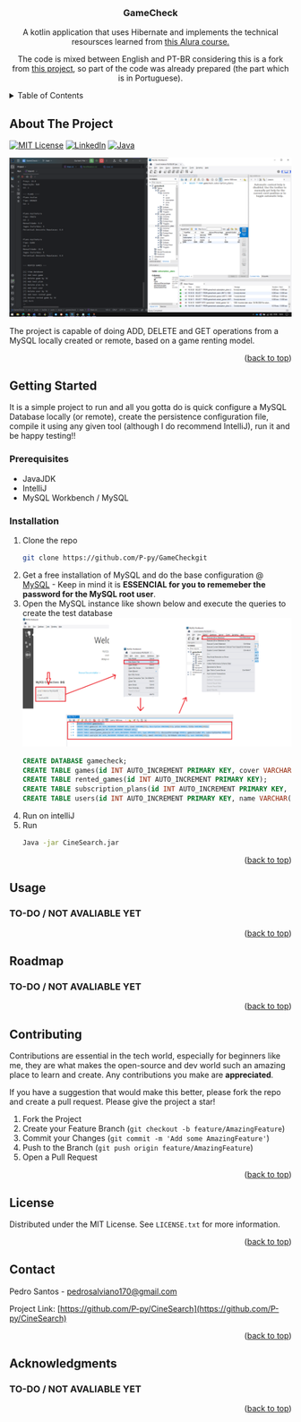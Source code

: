 <a name="readme-top"></a>

<!-- PROJECT SHIELDS -->
<!--
*** I'm using markdown "reference style" links for readability.
*** Reference links are enclosed in brackets [ ] instead of parentheses ( ).
*** See the bottom of this document for the declaration of the reference variables
*** for contributors-url, forks-url, etc. This is an optional, concise syntax you may use.
*** https://www.markdownguide.org/basic-syntax/#reference-style-links
-->



<!-- PROJECT LOGO -->
<br />
<div align="center">

<h3 align="center">GameCheck</h3>

  <p align="center">
    A kotlin application that uses Hibernate and implements the technical resoursces learned from <a href="https://cursos.alura.com.br/course/kotlin-persistindo-dados-hibernate">this Alura course.</a>
  </p>
  <p align="center">
    The code is mixed between English and PT-BR considering this is a fork from <a href="https://github.com/alura-cursos/3283-kotlin-alugames-curso3/">this project</a>, so part of the code was already prepared (the part which is in Portuguese).
  </p>
</div>


<!-- TABLE OF CONTENTS -->
<details>
  <summary>Table of Contents</summary>
  <ol>
    <li>
      <a href="#about-the-project">About The Project</a>
    </li>
    <li>
      <a href="#getting-started">Getting Started</a>
      <ul>
        <li><a href="#prerequisites">Prerequisites</a></li>
        <li><a href="#installation">Installation</a></li>
      </ul>
    </li>
    <li><a href="#usage">Usage</a></li>
    <li><a href="#roadmap">Roadmap</a></li>
    <li><a href="#contributing">Contributing</a></li>
    <li><a href="#license">License</a></li>
    <li><a href="#contact">Contact</a></li>
    <li><a href="#acknowledgments">Acknowledgments</a></li>
  </ol>
</details>



<!-- ABOUT THE PROJECT -->
## About The Project

[![MIT License][license-shield]][license-url]
[![LinkedIn][linkedin-shield]][linkedin-url]
[![Java](https://img.shields.io/badge/Kotlin-000000?style=for-the-badge&logo=kotlin&logoColor=white)](https://www.bing.com/search?q=kotlin+docs&cvid=09bf36b937384482bb11751d2fbd9c1a&gs_lcrp=EgZjaHJvbWUyBggAEEUYOTIGCAEQRRg8MgYIAhBFGDwyBggDEEUYQTIGCAQQRRhBMgYIBRBFGEEyCAgGEOkHGPxV0gEIMTEzN2owajmoAgCwAgE&FORM=ANAB01&PC=U531)

![Demo][product-screenshot]

The project is capable of doing ADD, DELETE and GET operations from a MySQL locally created or remote, based on a game renting model.

<p align="right">(<a href="#readme-top">back to top</a>)</p>

<!-- GETTING STARTED -->
## Getting Started

It is a simple project to run and all you gotta do is quick configure a MySQL Database locally (or remote), create the persistence configuration file, compile it using any given tool (although I do recommend IntelliJ), run it and be happy testing!!

### Prerequisites

* JavaJDK
* IntelliJ
* MySQL Workbench / MySQL

### Installation

1. Clone the repo
   ```sh
   git clone https://github.com/P-py/GameCheckgit
   ```
3. Get a free installation of MySQL and do the base configuration @ [MySQL](https://www.mysql.com/) - Keep in mind it is **ESSENCIAL for you to rememeber the password for the MySQL root user**.
4. Open the MySQL instance like shown below and execute the queries to create the test database
![Database config](./README_files/database-config.png)
   ```sql
   CREATE DATABASE gamecheck; 
   CREATE TABLE games(id INT AUTO_INCREMENT PRIMARY KEY, cover VARCHAR(255), description VARCHAR(255), price DOUBLE, title VARCHAR(100));
   CREATE TABLE rented_games(id INT AUTO_INCREMENT PRIMARY KEY);
   CREATE TABLE subscription_plans(id INT AUTO_INCREMENT PRIMARY KEY, type VARCHAR(255), discountPercentage DOUBLE, gamesIncluded INT, subscriptionFee DOUBLE);
   CREATE TABLE users(id INT AUTO_INCREMENT PRIMARY KEY, name VARCHAR(100), email VARCHAR(255), birthDate VARCHAR(15), user VARCHAR(100));
   ```
5. Run on intelliJ
6. Run
    ```sh
    Java -jar CineSearch.jar
    ```

<p align="right">(<a href="#readme-top">back to top</a>)</p>



<!-- USAGE EXAMPLES -->
## Usage

### TO-DO / NOT AVALIABLE YET

<p align="right">(<a href="#readme-top">back to top</a>)</p>


<!-- ROADMAP -->
## Roadmap

### TO-DO / NOT AVALIABLE YET

<p align="right">(<a href="#readme-top">back to top</a>)</p>



<!-- CONTRIBUTING -->
## Contributing

Contributions are essential in the tech world, especially for beginners like me, they are what makes the open-source and dev world such an amazing place to learn and create. Any contributions you make are **appreciated**.

If you have a suggestion that would make this better, please fork the repo and create a pull request. Please give the project a star!

1. Fork the Project
2. Create your Feature Branch (`git checkout -b feature/AmazingFeature`)
3. Commit your Changes (`git commit -m 'Add some AmazingFeature'`)
4. Push to the Branch (`git push origin feature/AmazingFeature`)
5. Open a Pull Request

<p align="right">(<a href="#readme-top">back to top</a>)</p>



<!-- LICENSE -->
## License

Distributed under the MIT License. See `LICENSE.txt` for more information.

<p align="right">(<a href="#readme-top">back to top</a>)</p>



<!-- CONTACT -->
## Contact

Pedro Santos - pedrosalviano170@gmail.com

Project Link: [https://github.com/P-py/CineSearch](https://github.com/P-py/CineSearch)

<p align="right">(<a href="#readme-top">back to top</a>)</p>



<!-- ACKNOWLEDGMENTS -->
## Acknowledgments

### TO-DO / NOT AVALIABLE YET

<p align="right">(<a href="#readme-top">back to top</a>)</p>



<!-- MARKDOWN LINKS & IMAGES -->
<!-- https://www.markdownguide.org/basic-syntax/#reference-style-links -->
[license-shield]: https://img.shields.io/github/license/P-py/CineSearch.svg?style=for-the-badge
[license-url]: https://github.com/P-py/CineSearch/blob/master/LICENSE.txt
[linkedin-shield]: https://img.shields.io/badge/-LinkedIn-black.svg?style=for-the-badge&logo=linkedin&colorB=555
[linkedin-url]: https://linkedin.com/in/linkedin_username
[product-screenshot]: README_files/demo.png
[database-config]: README_files/database-config.png